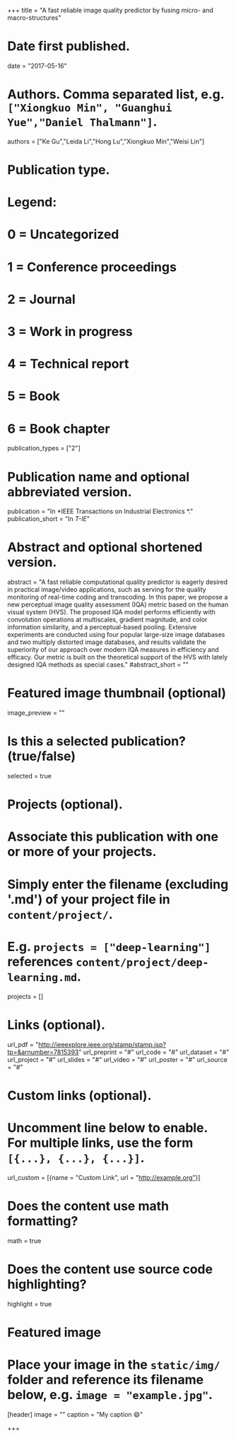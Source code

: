 +++
title = "A fast reliable image quality predictor by fusing micro- and macro-structures"

# Date first published.
date = "2017-05-16"

# Authors. Comma separated list, e.g. `["Xiongkuo Min", "Guanghui Yue","Daniel Thalmann"]`.
authors = ["Ke Gu","Leida Li","Hong Lu","Xiongkuo Min","Weisi Lin"]
# Publication type.
# Legend:
# 0 = Uncategorized
# 1 = Conference proceedings
# 2 = Journal
# 3 = Work in progress
# 4 = Technical report
# 5 = Book
# 6 = Book chapter
publication_types = ["2"]

# Publication name and optional abbreviated version.
publication = "In *IEEE Transactions on Industrial Electronics *."
publication_short = "In *T-IE*"

# Abstract and optional shortened version.
abstract = "A fast reliable computational quality predictor is eagerly desired in practical image/video applications, such as serving for the quality monitoring of real-time coding and transcoding. In this paper, we propose a new perceptual image quality assessment (IQA) metric based on the human visual system (HVS). The proposed IQA model performs efficiently with convolution operations at multiscales, gradient magnitude, and color information similarity, and a perceptual-based pooling. Extensive experiments are conducted using four popular large-size image databases and two multiply distorted image databases, and results validate the superiority of our approach over modern IQA measures in efficiency and efficacy. Our metric is built on the theoretical support of the HVS with lately designed IQA methods as special cases."
#abstract_short = ""

# Featured image thumbnail (optional)
image_preview = ""

# Is this a selected publication? (true/false)
selected = true

# Projects (optional).
#   Associate this publication with one or more of your projects.
#   Simply enter the filename (excluding '.md') of your project file in `content/project/`.
#   E.g. `projects = ["deep-learning"]` references `content/project/deep-learning.md`.
projects = []

# Links (optional).
url_pdf = "http://ieeexplore.ieee.org/stamp/stamp.jsp?tp=&arnumber=7815393"
url_preprint = "#"
url_code = "#"
url_dataset = "#"
url_project = "#"
url_slides = "#"
url_video = "#"
url_poster = "#"
url_source = "#"

# Custom links (optional).
#   Uncomment line below to enable. For multiple links, use the form `[{...}, {...}, {...}]`.
 url_custom = [{name = "Custom Link", url = "http://example.org"}]

# Does the content use math formatting?
math = true

# Does the content use source code highlighting?
highlight = true

# Featured image
# Place your image in the `static/img/` folder and reference its filename below, e.g. `image = "example.jpg"`.
[header]
image = ""
caption = "My caption 😄"

+++
